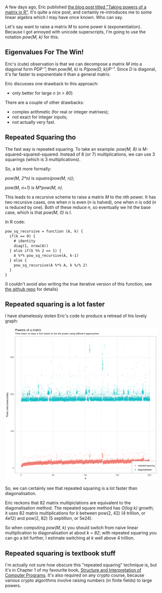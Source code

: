 [brutal]: #title "Fast (Matrix) Exponentiation in R"
[brutal]: #author "David Jones"
[brutal]: #date "2017-08-11"

A few days ago,
Eric published
[the blog post titled "Taking powers of a matrix in R"](https://eric.netlify.com/2017/08/08/taking-powers-of-a-matrix-in-r/).
It's quite a nice post,
and certainly re-introduces me to some linear algebra which I
may have once known.
Who can say.

Let's say want to raise a matrix *M* to some power *k*
(exponentiation).
Because I got annoyed with unicode superscripts,
I'm going to use the notation *pow(M, k)* for this.

## Eigenvalues For The Win!

Eric's (cute) observation is that we can decompose a matrix *M*
into a diagonal form *PDP⁻¹*;
then *pow(M, k)* is *P(pow(D, k))P⁻¹*.
Since *D* is diagonal, it's far faster to exponentiate it than
a general matrix.

Eric discusses one drawback to this approach:

- only better for large *n* (*n > 80*)

There are a couple of other drawbacks:

- complex arithmetic (for real or integer matrixes);
- not exact for integer inputs;
- not actually very fast.

## Repeated Squaring tho

The fast way is repeated squaring.
To take an example:
*pow(M, 8)* is
M-squared-squared-squared.
Instead of 8 (or 7) multiplications,
we can use 3 squarings (which is 3 multiplications).

So, a bit more formally:

*pow(M, 2\*n)* is *square(pow(M, n))*;

*pow(M, n+1)* is *M\*pow(M, n)*.

This leads to a recursive scheme
to raise a matrix *M* to the *n*th power.
It has two recursive cases,
one when *n* is even (*n* is halved),
one when *n* is odd (*n* is reduced by one).
Both of these reduce *n*,
so eventually we hit the base case,
which is that *pow(M, 0)* is I.

In R code:

    pow_sq_recursive = function (A, k) {
      if(k == 0) {
        # identity
        diag(1, nrow(A))
      } else if(k %% 2 == 1) {
        A %*% pow_sq_recursive(A, k-1)
      } else {
        pow_sq_recursive(A %*% A, k %/% 2)
      }
    }

(I couldn't avoid also writing the true iterative
version of this function,
see [the github repo](https://github.com/drj11/R-square-exponentiation) for details)

## Repeated squaring is a lot faster

I have shamelessly stolen Eric's code
to produce a retread of his lovely graph:

![Powers of a matrix](../image/pow.png "Timings of M raised to power k, for various k")

So, we can certainly see that repeated squaring
is a lot faster than diagonalisation.

Eric reckons that 82 matrix multipiclations are equivalent to the
diagonalisation method.
The repeated square method has *O(log k)* growth;
it uses 82 matrix multiplications for
*k* between pow(2, 42) (4 trillion, or 4e12)
and pow(2, 82) (5 septillion, or 5e24).

So when computing *pow(M, k)* you should switch
from naive linear multiplication
to diagonalisation at about
*k = 82*;
with repeated squaring you can go a bit further,
I estimate switching at *k* well above 4 trillion.

## Repeated squaring is textbook stuff

I'm actually not sure how obscure this
"repeated squaring" technique is,
but it's in Chapter 1 of my favourite book,
[Structure and Interpretation of Computer Programs](https://mitpress.mit.edu/sicp/chapter1/node15.html).
It's also required on any crypto course,
because various crypto algorithms involve raising numbers
(in finite fields) to large powers.

